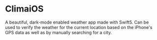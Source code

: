 # ClimaiOS
A beautiful, dark-mode enabled weather app made with Swift5. Can be used to verify the weather for the current location based on the iPhone's GPS data as well as by manually searching for a city.
